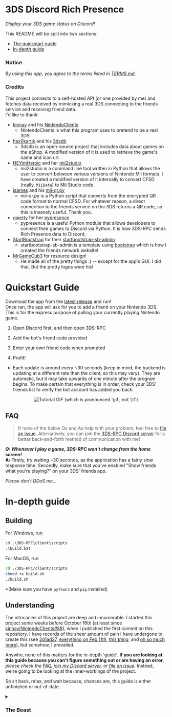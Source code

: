 # 3DS Discord Rich Presence

*Display your 3DS game status on Discord!*

This README will be split into two sections:
  - [The quickstart guide](#quick)
  - [In-depth guide](#depth)

### Notice

*By using this app, you agree to the terms listed in [TERMS.md](/TERMS.md).*

### Credits

This project connects to a self-hosted API (or one provided by me) and fetches data received by mimicking a real 3DS connecting to the friends service and receiving friend data.  
I'd like to thank:
- [kinnay](https://github.com/kinnay) and his [NintendoClients](https://github.com/kinnay/NintendoClients)
  - NintendoClients is what this program uses to pretend to be a real 3DS.
- [hax0kartik](https://github.com/hax0kartik) and his [3dsdb](https://github.com/hax0kartik/3dsdb)
  - 3dsdb is an open-source project that includes data about games on the eShop. A modified version of it is used to retrieve the game's name and icon url.
- [HEYimHeroic](https://github.com/HEYimHeroic) and her [mii2studio](https://github.com/HEYimHeroic/mii2studio)
  - mii2studio is a command line tool written in Python that allows the user to convert between various versions of Nintendo Mii formats. I have created a modified version of it internally to convert CFSD (really, `MiiData`) to Mii Studio code.
- [jaames](https://github.com/jaames) and his [mii-qr.py](https://gist.github.com/jaames/96ce8daa11b61b758b6b0227b55f9f78)
  - mii-qr.py is a Python script that converts from the encrypted QR code format to normal CFSD. For whatever reason, a direct connection to the friends service on the 3DS returns a QR code, so this is insanely useful. Thank you.
- [qwerty](https://github.com/qwertyquerty) for her [pypresence](https://github.com/qwertyquerty/pypresence)
  - pypresence is a useful Python module that allows developers to connect their games to Discord via Python. It is how 3DS-RPC sends Rich Presence data to Discord.
- [StartBootstrap](https://github.com/StartBootstrap) for their [startbootstrap-sb-admin](https://github.com/StartBootstrap/startbootstrap-sb-admin)
  - startbootstrap-sb-admin is a template using [bootstrap](https://github.com/twbs/bootstrap) which is how I created the friends network website!
- [MrGameCub3](https://github.com/mrgamecub3) for resource design!
  - He made all of the pretty things :) -- except for the app's GUI. I did that. But the pretty logos were his!

<h1 id = 'quick'>Quickstart Guide</h1>

Download the app from the [latest release](https://github.com/MCMi460/3DS-RPC/releases) and run!  
Once ran, the app will ask for you to add a friend on your Nintendo 3DS. This is for the express purpose of pulling your currently playing Nintendo game.

1. Open Discord first, and then open 3DS-RPC

2. Add the bot's friend code provided

3. Enter your own friend code when prompted

4. Profit!
  - Each update is around every ~30 seconds (keep in mind, the backend is updating at a different rate than the client, so this may vary). They are automatic, but it may take upwards of one minute after the program begins. To make certain that everything is in order, check your 3DS' friends list to verify the bot account has added you back.

<p align = 'center'>
  <img src = '/resources/tutorial.gif' alt = "Tutorial GIF (which is pronounced 'gif', not 'jif')" />
</p>

<h2 id = 'faq'>FAQ</h2>

> If none of the below Qs and As help with your problem, feel free to [file an issue](https://github.com/MCMi460/3DS-RPC/issues/new). Alternatively, you can join the [3DS-RPC Discord server](https://discord.gg/pwFASr2NKx) for a better back-and-forth method of communication with me!

<!--

***Q: This is a question?***  
**A:** And this is an answer.

-->

***Q: Whenever I play a game, 3DS-RPC won't change from the home screen!***  
**A:** Firstly, try waiting ~30 seconds, as the application has a fairly slow response time. Secondly, make sure that you've enabled "Show friends what you're playing?" on your 3DS' friends app.

*Please don't DDoS me...*

<h1 id = 'depth'>In-depth guide</h1>

<h2 id = 'building'>Building</h2>

For Windows, run
```bat
cd .\3DS-RPC\client\scripts
.\build.bat
```
For MacOS, run
```sh
cd ./3DS-RPC/client/scripts
chmod +x build.sh
./build.sh
```

\*(Make sure you have `python3` and `pip` installed)

<h2 id = 'understanding'>Understanding</h2>

The intricacies of this project are deep and innumerable. I started this project some weeks before October 16th (at least since [kinnay/NintendoClients#88](https://github.com/kinnay/NintendoClients/pull/88)), when I published the first commit on this repository. I have records of the sheer amount of pain I have undergone to create this (see [2d1ad37](https://github.com/MCMi460/3DS-RPC/commit/2d1ad3737869dfbe5dc020b496a97cf745c5f6d9), [everything on Feb 11th](https://github.com/MCMi460/3DS-RPC/commits?author=MCMi460&since=2023-02-11&until=2023-02-11), [this *thing*](https://github.com/MCMi460/3DS-RPC/commit/e6ae017e69aa82bfed2e5a02f17635de492e0d65), and [oh so much more](https://github.com/MCMi460/3DS-RPC/commits/main)), but somehow, I prevailed.

Anywho, none of this matters for the in-depth 'guide'. **If you are looking at this guide because you can't figure something out or are having an error**, *please check the [FAQ](#faq), [join my Discord server](https://discord.gg/pwFASr2NKx), or [file an issue](https://github.com/MCMi460/3DS-RPC/issues/new).* Instead, we're going to be looking at the inner-workings of the project.

So sit back, relax, and wait because, chances are, this guide is either unfinished or out-of-date.

<details>
  <summary><h3>The Beast</h3></summary>

  Let's get to the good part, shall we?

  Basic control structure:

  ![just a diagram](/resources/diagram.png)

</details>

[cli]: /client/client.py
[api]: /api/love.py
[app]: /client/app.py
[front]: /server/server.py
[back]: /server/backend.py
